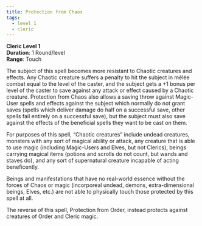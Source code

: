 ```yaml
---
title: Protection from Chaos
tags:
  - level_1
  - cleric
---
```

**Cleric Level 1**  
**Duration**: 1 Round/level  
**Range**: Touch

The subject of this spell becomes more resistant to Chaotic creatures and effects. Any Chaotic creature suffers a penalty to hit the subject in mêlée combat equal to the level of the caster, and the subject gets a +1 bonus per level of the caster to save against any attack or effect caused by a Chaotic creature. Protection from Chaos also allows a saving throw against Magic-User spells and effects against the subject which normally do not grant saves (spells which deliver damage do half on a successful save, other spells fail entirely on a successful save), but the subject must also save against the effects of the beneficial spells they want to be cast on them.

For purposes of this spell, “Chaotic creatures” include undead creatures, monsters with any sort of magical ability or attack, any creature that is able to use magic (including Magic-Users and Elves, but not Clerics), beings carrying magical items (potions and scrolls do not count, but wands and staves do), and any sort of supernatural creature incapable of acting beneficently.

Beings and manifestations that have no real-world essence without the forces of Chaos or magic (incorporeal undead, demons, extra-dimensional beings, Elves, etc.) are not able to physically touch those protected by this spell at all.  

The reverse of this spell, Protection from Order, instead protects against creatures of Order and Cleric magic.

